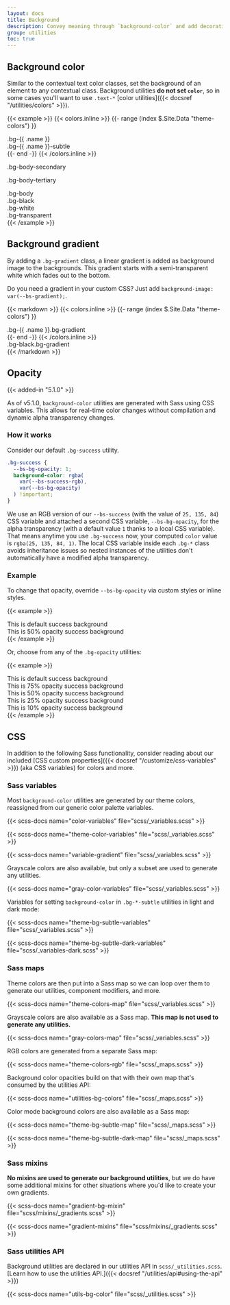 ```yaml
---
layout: docs
title: Background
description: Convey meaning through `background-color` and add decoration with gradients.
group: utilities
toc: true
---
```


## Background color

Similar to the contextual text color classes, set the background of an element to any contextual class. Background utilities **do not set `color`**, so in some cases you'll want to use `.text-*` [color utilities]({{< docsref "/utilities/colors" >}}).

{{< example >}}
{{< colors.inline >}}
{{- range (index $.Site.Data "theme-colors") }}

<div class="p-3 mb-2 bg-{{ .name }}{{ if .contrast_color }} text-{{ .contrast_color }}{{ else }} text-white{{ end }}">.bg-{{ .name }}</div>
<div class="p-3 mb-2 bg-{{ .name }}-subtle text-emphasis-{{ .name }}">.bg-{{ .name }}-subtle</div>
{{- end -}}
{{< /colors.inline >}}
<p class="p-3 mb-2 bg-body-secondary">.bg-body-secondary</p>
<p class="p-3 mb-2 bg-body-tertiary">.bg-body-tertiary</p>

<div class="p-3 mb-2 bg-body text-body">.bg-body</div>
<div class="p-3 mb-2 bg-black text-white">.bg-black</div>
<div class="p-3 mb-2 bg-white text-dark">.bg-white</div>
<div class="p-3 mb-2 bg-transparent text-body">.bg-transparent</div>
{{< /example >}}

## Background gradient

By adding a `.bg-gradient` class, a linear gradient is added as background image to the backgrounds. This gradient starts with a semi-transparent white which fades out to the bottom.

Do you need a gradient in your custom CSS? Just add `background-image: var(--bs-gradient);`.

{{< markdown >}}
{{< colors.inline >}}
{{- range (index $.Site.Data "theme-colors") }}

<div class="p-3 mb-2 bg-{{ .name }} bg-gradient{{ with .contrast_color }} text-{{ . }}{{ else }} text-white{{ end }}">.bg-{{ .name }}.bg-gradient</div>
{{- end -}}
{{< /colors.inline >}}
<div class="p-3 mb-2 bg-black bg-gradient text-white">.bg-black.bg-gradient</div>
{{< /markdown >}}

## Opacity

{{< added-in "5.1.0" >}}

As of v5.1.0, `background-color` utilities are generated with Sass using CSS variables. This allows for real-time color changes without compilation and dynamic alpha transparency changes.

### How it works

Consider our default `.bg-success` utility.

```css
.bg-success {
  --bs-bg-opacity: 1;
  background-color: rgba(
    var(--bs-success-rgb),
    var(--bs-bg-opacity)
  ) !important;
}
```

We use an RGB version of our `--bs-success` (with the value of `25, 135, 84`) CSS variable and attached a second CSS variable, `--bs-bg-opacity`, for the alpha transparency (with a default value `1` thanks to a local CSS variable). That means anytime you use `.bg-success` now, your computed `color` value is `rgba(25, 135, 84, 1)`. The local CSS variable inside each `.bg-*` class avoids inheritance issues so nested instances of the utilities don't automatically have a modified alpha transparency.

### Example

To change that opacity, override `--bs-bg-opacity` via custom styles or inline styles.

{{< example >}}

<div class="bg-success p-2 text-white">This is default success background</div>
<div class="bg-success p-2" style="--bs-bg-opacity: .5;">This is 50% opacity success background</div>
{{< /example >}}

Or, choose from any of the `.bg-opacity` utilities:

{{< example >}}

<div class="bg-success p-2 text-white">This is default success background</div>
<div class="bg-success p-2 text-white bg-opacity-75">This is 75% opacity success background</div>
<div class="bg-success p-2 text-dark bg-opacity-50">This is 50% opacity success background</div>
<div class="bg-success p-2 text-dark bg-opacity-25">This is 25% opacity success background</div>
<div class="bg-success p-2 text-dark bg-opacity-10">This is 10% opacity success background</div>
{{< /example >}}

## CSS

In addition to the following Sass functionality, consider reading about our included [CSS custom properties]({{< docsref "/customize/css-variables" >}}) (aka CSS variables) for colors and more.

### Sass variables

Most `background-color` utilities are generated by our theme colors, reassigned from our generic color palette variables.

{{< scss-docs name="color-variables" file="scss/_variables.scss" >}}

{{< scss-docs name="theme-color-variables" file="scss/_variables.scss" >}}

{{< scss-docs name="variable-gradient" file="scss/_variables.scss" >}}

Grayscale colors are also available, but only a subset are used to generate any utilities.

{{< scss-docs name="gray-color-variables" file="scss/_variables.scss" >}}

Variables for setting `background-color` in `.bg-*-subtle` utilities in light and dark mode:

{{< scss-docs name="theme-bg-subtle-variables" file="scss/_variables.scss" >}}

{{< scss-docs name="theme-bg-subtle-dark-variables" file="scss/_variables-dark.scss" >}}

### Sass maps

Theme colors are then put into a Sass map so we can loop over them to generate our utilities, component modifiers, and more.

{{< scss-docs name="theme-colors-map" file="scss/_variables.scss" >}}

Grayscale colors are also available as a Sass map. **This map is not used to generate any utilities.**

{{< scss-docs name="gray-colors-map" file="scss/_variables.scss" >}}

RGB colors are generated from a separate Sass map:

{{< scss-docs name="theme-colors-rgb" file="scss/_maps.scss" >}}

Background color opacities build on that with their own map that's consumed by the utilities API:

{{< scss-docs name="utilities-bg-colors" file="scss/_maps.scss" >}}

Color mode background colors are also available as a Sass map:

{{< scss-docs name="theme-bg-subtle-map" file="scss/_maps.scss" >}}

{{< scss-docs name="theme-bg-subtle-dark-map" file="scss/_maps.scss" >}}

### Sass mixins

**No mixins are used to generate our background utilities**, but we do have some additional mixins for other situations where you'd like to create your own gradients.

{{< scss-docs name="gradient-bg-mixin" file="scss/mixins/_gradients.scss" >}}

{{< scss-docs name="gradient-mixins" file="scss/mixins/_gradients.scss" >}}

### Sass utilities API

Background utilities are declared in our utilities API in `scss/_utilities.scss`. [Learn how to use the utilities API.]({{< docsref "/utilities/api#using-the-api" >}})

{{< scss-docs name="utils-bg-color" file="scss/_utilities.scss" >}}
